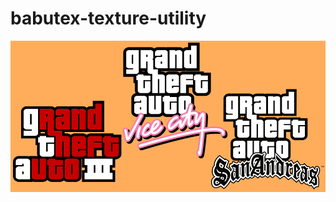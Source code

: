 # babutex-texture-utility

<img align="center" src="https://github.com/AKD92/babutex-texture-utility/raw/master/banner.png">